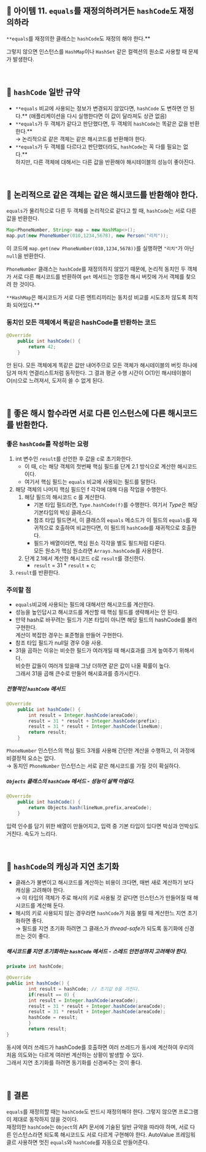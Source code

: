 ## 🔗 아이템 11. `equals`를 재정의하려거든 `hashCode`도 재정의하라
`**equals`를 재정의한 클래스는 `hashCode`도 재정의 해야 한다.** 

그렇지 않으면 인스턴스를 `HashMap`이나 `HashSet` 같은 컬렉션의 원소로 사용할 때 문제가 발생한다.

&nbsp;

## 💎 `hashCode` 일반 규약

- `**equals` 비교에 사용되는 정보가 변경되지 않았다면, `hashCode` 도 변하면 안 된다.**
(애플리케이션을 다시 실행한다면 이 값이 달라져도 상관 없음)
- `**equals`가 두 객체가 같다고 판단했다면, 두 객체의  `hashCode`는 똑같은 값을 반환한다.**   
→ 논리적으로 같은 객체는 같은 해시코드를 반환해야 한다.
- `**equals`가 두 객체를 다르다고 판단했더라도, `hashCode`는 꼭 다를 필요는 없다.**  
하지만, 다른 객체에 대해서는 다른 값을 반환해야 해시테이블의 성능이 좋아진다.

&nbsp;

## 💎 논리적으로 같은 객체는 같은 해시코드를 반환해야 한다.

`equals`가 물리적으로 다른 두 객체를 논리적으로 같다고 할 때, `hashCode`는 서로 다른 값을 반환한다.

```java
Map<PhoneNumber, String> map = new HashMap<>();
map.put(new PhoneNumber(010,1234,5678), new Person("리치"));
```

이 코드에 `map.get(new PhoneNumber(010,1234,5678))`를 실행하면 `"리치"`가 아닌 `null`을 반환한다. 

`PhoneNumber` 클래스는 `hashCode`를 재정의하지 않았기 때문에, 논리적 동치인 두 객체가 서로 다른 해시코드를 반환하여 `get` 메서드는 엉뚱한 해시 버킷에 가서 객체를 찾으려 한 것이다.

`**HashMap`은 해시코드가 서로 다른 엔트리끼리는 동치성 비교를 시도조차 않도록 최적화 되어있다.**

### 동치인 모든 객체에서 똑같은 hashCode를 반환하는 코드

```java
@Override 
	public int hashCode() {
		return 42;
	}
```

안 된다. 모든 객체에게 똑같은 값만 내어주므로 모든 객체가 해시테이블의 버킷 하나에 담겨 마치 연결리스트처럼 동작한다. 그 결과 평균 수행 시간이 O(1)인 해시테이블이 O(n)으로 느려져서, 도저히 쓸 수 없게 된다.

&nbsp;

## 💎 좋은 해시 함수라면 서로 다른 인스턴스에 다른 해시코드를 반환한다.

### 좋은 `hashCode`를 작성하는 요령

1. int 변수인 `result`를 선언한 후 값을 c로 초기화한다.
    - 이 때, c는 해당 객체의 첫번째 핵심 필드를 단계 2.1 방식으로 계산한 해시코드이다.
    - 여기서 핵심 필드는  `equals` 비교에 사용되는 필드를 말한다.
2. 해당 객체의 나머지 핵심 필드인 f 각각에 대해 다음 작업을 수행한다.
    1. 해당 필드의 해시코드 c 를 계산한다.
        - 기본 타입 필드라면, `Type.hashCode(f)`를 수행한다. 여기서 *Type*은 해당 기본타입의 박싱 클래스다.
        - 참조 타입 필드면서, 이 클래스의 `equals` 메소드가 이 필드의 `equals`를 재귀적으로 호출하여 비교한다면, 이 필드의 `hashCode`를 재귀적으로 호출한다.
        - 필드가 배열이라면, 핵심 원소 각각을 별도 필드처럼 다룬다.  
        모든 원소가 핵심 원소라면 `Arrays.hashCode`를 사용한다.
    2. 단계 2.1에서 계산한 해시코드 c로 `result`를 갱신한다.
        - `result` = 31 * `result` + c;
3. `result`를 반환한다.

### 주의할 점

- `equals`비교에 사용되는 필드에 대해서만 해시코드를 계산한다.
- 성능을 높인답시고 해시코드를 계산할 때 핵심 필드를 생략해서는 안 된다.
- 만약 hash로 바꾸려는 필드가 기본 타입이 아니면 해당 필드의 hashCode를 불러 구현한다.  
계산이 복잡한 경우는 표준형을 만들어 구현한다.
- 참조 타입 필드가 null일 경우 0을 사용.
- 31을 곱하는 이유는 비슷한 필드가 여러개일 때 해시효과를 크게 높여주기 위해서다.  
비슷한 값들이 여러개 있을때 그냥 더하면 같은 값이 나올 확률이 높다.  
그래서 31을 곱해 큰수로 만들어 해시효과를 증가시킨다.

##### 전형적인 `hashCode` 메서드

```java
@Override
    public int hashCode() {
        int result = Integer.hashCode(areaCode);
        result = 31 * result + Integer.hashCode(prefix);
        result = 31 * result + Integer.hashCode(lineNum);
        return result;
    }
```
`PhoneNumber` 인스턴스의 핵심 필드 3개를 사용해 간단한 계산을 수행하고, 이 과정에 비결정적 요소는 없다.  
→ 동치인 `PhoneNumber` 인스턴스는 서로 같은 해시코드를 가질 것이 확실하다.

##### `Objects` 클래스의 `hashCode` 메서드 - 성능이 살짝 아쉽다.

```java
@Override
    public int hashCode() {
        return Objects.hash(lineNum,prefix,areaCode);
    }
```
입력 인수를 담기 위한 배열이 만들어지고, 입력 중 기본 타입이 있다면 박싱과 언박싱도 거친다. 속도가 느리다.

&nbsp;

## 💎 `hashCode`의 캐싱과 지연 초기화

- 클래스가 불변이고 해시코드를 계산하는 비용이 크다면, 매번 새로 계산하기 보다 캐싱을 고려해야 한다.  
→ 이 타입의 객체가 주로 해시의 키로 사용될 것 같다면 인스턴스가 만들어질 때 해시코드를 계산해 둔다.
- 해시의 키로 사용되지 않는 경우라면 `hashCode`가 처음 불릴 때 계산한느 지연 초기화하면 좋다.  
→ 필드를 지연 초기화 하려면 그 클래스가 *thread-safe*가 되도록 동기화에 신경 쓰는 것이 좋다.

##### 해시코드를 지연 초기화하는 `hashCode` 메서드 - 스레드 안전성까지 고려해야 한다.
```java
private int hashCode;

@Override
public int hashCode() {
      	int result = hashCode; // 초기값 0을 가진다.
        if(result == 0) {
        int result = Integer.hashCode(areaCode);
        result = 31 * result + Integer.hashCode(areaCode);
        result = 31 * result + Integer.hashCode(areaCode);
        hashCode = result;
        }
        return result;
}
```
동시에 여러 쓰레드가 hashCode를 호출하면 여러 쓰레드가 동시에 계산하여 우리의 처음 의도와는 다르게 여러번 계산하는 상황이 발생할 수 있다.  
그래서 지연 초기화를 하려면 동기화를 신경써주는 것이 좋다.

&nbsp;

## 💎 결론

`equals`를 재정의할 때는 `hashCode`도 반드시 재정의해야 한다. 그렇지 않으면 프로그램이 제대로 동작하지 않을 것이다.  
재정의한 `hashCode`는 `Object`의 API 문서에 기술된 일반 규약을 따라야 하며, 서로 다른 인스턴스라면 되도록 해시코드도 서로 다르게 구현해야 한다. AutoValue 프레임워클르 사용하면 멋진 `equals`와 `hashCode`를 자동으로 만들어준다.
